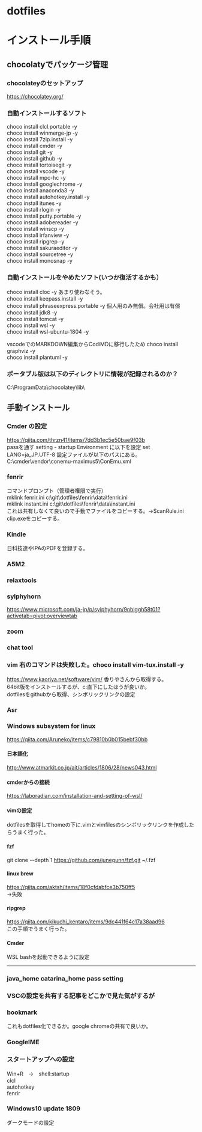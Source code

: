 # dotfiles

# インストール手順

## chocolatyでパッケージ管理  


### chocolateyのセットアップ
https://chocolatey.org/

### 自動インストールするソフト
choco install clcl.portable -y  
choco install winmerge-jp -y  
choco install 7zip.install -y  
choco install cmder -y  
choco install git -y  
choco install github -y  
choco install tortoisegit -y  
choco install vscode -y  
choco install mpc-hc -y  
choco install googlechrome -y  
choco install anaconda3 -y  
choco install autohotkey.install -y  
choco install itunes -y  
choco install rlogin -y  
choco install putty.portable -y  
choco install adobereader -y  
choco install winscp -y  
choco install irfanview -y  
choco install ripgrep -y  
choco install sakuraeditor -y  
choco install sourcetree -y  
choco install monosnap -y
 
### 自動インストールをやめたソフト(いつか復活するかも）
choco install cloc -y  あまり使わなそう。  
choco install keepass.install -y  
choco install phraseexpress.portable -y 個人用のみ無償。会社用は有償  
choco install jdk8 -y  
choco install tomcat -y    
choco install wsl -y  
choco install wsl-ubuntu-1804 -y  

vscodeでのMARKDOWN編集からCodiMDに移行したため
choco install graphviz -y  
choco install plantuml -y  


### ポータブル版は以下のディレクトリに情報が記録されるのか？
C:\ProgramData\chocolatey\lib\  


##  手動インストール



### Cmder の設定
https://qiita.com/thrzn41/items/7dd3b1ec5e50bae9f03b  
passを通す
setting - startup Environment に以下を設定
set LANG=ja_JP.UTF-8
設定ファイルが以下のパスにある。
C:\cmder\vendor\conemu-maximus5\ConEmu.xml


### fenrir  
コマンドプロンプト（管理者権限で実行）  
mklink fenrir.ini c:\git\dotfiles\fenrir\data\fenrir.ini  
mklink instant.ini c:\git\dotfiles\fenrir\data\instant.ini  
これは共有しなくて良いので手動でファイルをコピーする。→ScanRule.ini  
clip.exeをコピーする。  

### Kindle  
日科技連やIPAのPDFを登録する。  

### A5M2

### relaxtools  

### sylphyhorn
https://www.microsoft.com/ja-jp/p/sylphyhorn/9nblggh58t01?activetab=pivot:overviewtab

### zoom   
### chat tool   

### vim 右のコマンドは失敗した。choco install vim-tux.install -y
https://www.kaoriya.net/software/vim/
香りやさんから取得する。  
64bit版をインストールするが、c:直下にしたほうが良いか。  
dotfilesをgithubから取得、シンボリックリンクの設定  

### Asr  


### Windows subsystem for linux  
https://qiita.com/Aruneko/items/c79810b0b015bebf30bb  
#### 日本語化  
http://www.atmarkit.co.jp/ait/articles/1806/28/news043.html  
#### cmderからの接続  
https://laboradian.com/installation-and-setting-of-wsl/  
#### vimの設定  
dotfilesを取得してhomeの下に.vimとvimfilesのシンボリックリンクを作成したらうまく行った。 
#### fzf  
git clone --depth 1 https://github.com/junegunn/fzf.git ~/.fzf  

#### linux brew  
https://qiita.com/aktsh/items/18f0cfdabfce3b750ff5  
→失敗  

#### ripgrep 
https://qiita.com/kikuchi_kentaro/items/9dc441f64c17a38aad96  
この手順でうまく行った。  
#### Cmder  
WSL bashを起動できるように設定  

---------

### java_home catarina_home pass setting  

### VSCの設定を共有する記事をどこかで見た気がするが  

### bookmark  
これもdotfiles化できるか。google chromeの共有で良いか。  

### GoogleIME  


### スタートアップへの設定
Win+R　→　shell:startup  
clcl  
autohotkey  
fenrir  


### Windows10 update 1809  
ダークモードの設定  

